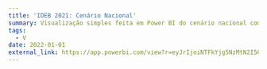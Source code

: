 ```yaml
---
title: 'IDEB 2021: Cenário Nacional'
summary: Visualização simples feita em Power BI do cenário nacional com dados do Saeb, taxa de aprovação, IDEB e estudantes com aprendizagem adequada 2021. Possível filtragem diferentes dependências administrativas das escolas.
tags:
  - V
date: 2022-01-01
external_link: https://app.powerbi.com/view?r=eyJrIjoiNTFkYjg5NzMtN2I5OC00MDNlLTk0ZGEtY2JiMjM5OWU3MGVjIiwidCI6IjM2NWZiZDg5LWNiN2YtNDc5Ny04MmI1LWZiNmUwMmY4YjFkMyJ9
---
```

